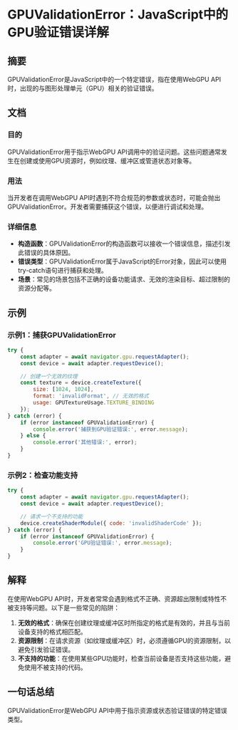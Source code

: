 <!--
Meta Description: # GPUValidationError：JavaScript中的GPU验证错误详解 ## 摘要 GPUValidationError是JavaScript中的一个特定错误，指在使用WebGPU API时，出现的与图形处理单元（GPU）相关的验证错误。 ## 文档 ### 目的 GPUValidat...
Meta Keywords: error, const, adapter, await, device
-->

# GPUValidationError：JavaScript中的GPU验证错误详解

## 摘要
GPUValidationError是JavaScript中的一个特定错误，指在使用WebGPU API时，出现的与图形处理单元（GPU）相关的验证错误。

## 文档
### 目的
GPUValidationError用于指示WebGPU API调用中的验证问题。这些问题通常发生在创建或使用GPU资源时，例如纹理、缓冲区或管道状态对象等。

### 用法
当开发者在调用WebGPU API时遇到不符合规范的参数或状态时，可能会抛出GPUValidationError。开发者需要捕获这个错误，以便进行调试和处理。

### 详细信息
- **构造函数**：GPUValidationError的构造函数可以接收一个错误信息，描述引发此错误的具体原因。
- **错误类型**：GPUValidationError属于JavaScript的Error对象，因此可以使用try-catch语句进行捕获和处理。
- **场景**：常见的场景包括不正确的设备功能请求、无效的渲染目标、超过限制的资源分配等。

## 示例
### 示例1：捕获GPUValidationError
```javascript
try {
    const adapter = await navigator.gpu.requestAdapter();
    const device = await adapter.requestDevice();

    // 创建一个无效的纹理
    const texture = device.createTexture({
        size: [1024, 1024],
        format: 'invalidFormat', // 无效的格式
        usage: GPUTextureUsage.TEXTURE_BINDING
    });
} catch (error) {
    if (error instanceof GPUValidationError) {
        console.error('捕获到GPU验证错误:', error.message);
    } else {
        console.error('其他错误:', error);
    }
}
```

### 示例2：检查功能支持
```javascript
try {
    const adapter = await navigator.gpu.requestAdapter();
    const device = await adapter.requestDevice();

    // 请求一个不支持的功能
    device.createShaderModule({ code: 'invalidShaderCode' });
} catch (error) {
    if (error instanceof GPUValidationError) {
        console.error('GPU验证错误:', error.message);
    }
}
```

## 解释
在使用WebGPU API时，开发者常常会遇到格式不正确、资源超出限制或特性不被支持等问题。以下是一些常见的陷阱：

1. **无效的格式**：确保在创建纹理或缓冲区时所指定的格式是有效的，并且与当前设备支持的格式相匹配。
2. **资源限制**：在请求资源（如纹理或缓冲区）时，必须遵循GPU的资源限制，以避免引发验证错误。
3. **不支持的功能**：在使用某些GPU功能时，检查当前设备是否支持这些功能，避免使用不被支持的代码。

## 一句话总结
GPUValidationError是WebGPU API中用于指示资源或状态验证错误的特定错误类型。